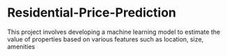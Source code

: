 # Residential-Price-Prediction
This project involves developing a machine learning model to estimate the value of properties based on various features such as location, size, amenities
